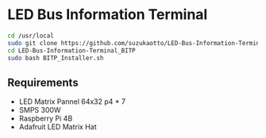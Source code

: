 # LED Bus Information Terminal
```bash
cd /usr/local
sudo git clone https://github.com/suzukaotto/LED-Bus-Information-Terminal_BITP.git
cd LED-Bus-Information-Terminal_BITP
sudo bash BITP_Installer.sh
```
## Requirements
* LED Matrix Pannel 64x32 p4 * 7
* SMPS 300W
* Raspberry Pi 4B
* Adafruit LED Matrix Hat

